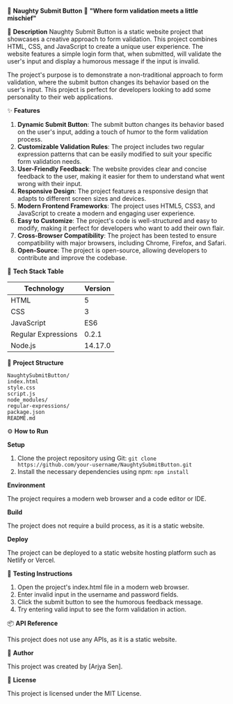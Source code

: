 🚀 **Naughty Submit Button** 🚀
**"Where form validation meets a little mischief"**

📖 **Description**
Naughty Submit Button is a static website project that showcases a creative approach to form validation. This project combines HTML, CSS, and JavaScript to create a unique user experience. The website features a simple login form that, when submitted, will validate the user's input and display a humorous message if the input is invalid.

The project's purpose is to demonstrate a non-traditional approach to form validation, where the submit button changes its behavior based on the user's input. This project is perfect for developers looking to add some personality to their web applications.

✨ **Features**

1. **Dynamic Submit Button**: The submit button changes its behavior based on the user's input, adding a touch of humor to the form validation process.
2. **Customizable Validation Rules**: The project includes two regular expression patterns that can be easily modified to suit your specific form validation needs.
3. **User-Friendly Feedback**: The website provides clear and concise feedback to the user, making it easier for them to understand what went wrong with their input.
4. **Responsive Design**: The project features a responsive design that adapts to different screen sizes and devices.
5. **Modern Frontend Frameworks**: The project uses HTML5, CSS3, and JavaScript to create a modern and engaging user experience.
6. **Easy to Customize**: The project's code is well-structured and easy to modify, making it perfect for developers who want to add their own flair.
7. **Cross-Browser Compatibility**: The project has been tested to ensure compatibility with major browsers, including Chrome, Firefox, and Safari.
8. **Open-Source**: The project is open-source, allowing developers to contribute and improve the codebase.

🧰 **Tech Stack Table**

| Technology | Version |
| --- | --- |
| HTML | 5 |
| CSS | 3 |
| JavaScript | ES6 |
| Regular Expressions | 0.2.1 |
| Node.js | 14.17.0 |

📁 **Project Structure**

```
NaughtySubmitButton/
index.html
style.css
script.js
node_modules/
regular-expressions/
package.json
README.md
```

⚙️ **How to Run**

**Setup**

1. Clone the project repository using Git: `git clone https://github.com/your-username/NaughtySubmitButton.git`
2. Install the necessary dependencies using npm: `npm install`

**Environment**

The project requires a modern web browser and a code editor or IDE.

**Build**

The project does not require a build process, as it is a static website.

**Deploy**

The project can be deployed to a static website hosting platform such as Netlify or Vercel.

🧪 **Testing Instructions**

1. Open the project's index.html file in a modern web browser.
2. Enter invalid input in the username and password fields.
3. Click the submit button to see the humorous feedback message.
4. Try entering valid input to see the form validation in action.

📦 **API Reference**

This project does not use any APIs, as it is a static website.

👤 **Author**

This project was created by [Arjya Sen].

📝 **License**

This project is licensed under the MIT License.
